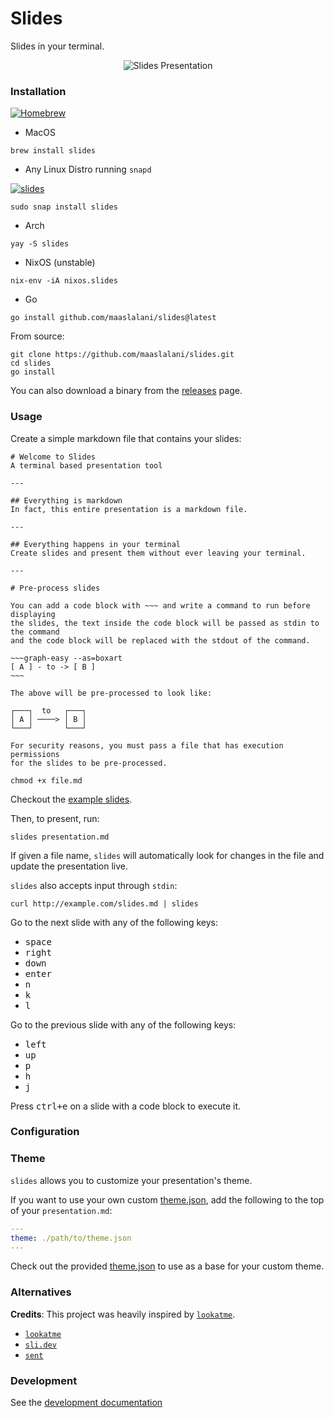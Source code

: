 # Slides

Slides in your terminal.

<p align="center">
  <img src="./assets/slides.gif?raw=true" alt="Slides Presentation" />
</p>

### Installation
[![Homebrew](https://img.shields.io/badge/dynamic/json.svg?url=https://formulae.brew.sh/api/formula/slides.json&query=$.versions.stable&label=homebrew)](https://formulae.brew.sh/formula/slides)

* MacOS
```
brew install slides
```

* Any Linux Distro running `snapd`

[![slides](https://snapcraft.io/slides/badge.svg)](https://snapcraft.io/slides)

```
sudo snap install slides
```

* Arch
```
yay -S slides
```

* NixOS (unstable)
```
nix-env -iA nixos.slides
```

* Go
```
go install github.com/maaslalani/slides@latest
```

From source:
```
git clone https://github.com/maaslalani/slides.git
cd slides
go install
```

You can also download a binary from the [releases](https://github.com/maaslalani/slides/releases) page.

### Usage
Create a simple markdown file that contains your slides:

```
# Welcome to Slides
A terminal based presentation tool

---

## Everything is markdown
In fact, this entire presentation is a markdown file.

---

## Everything happens in your terminal
Create slides and present them without ever leaving your terminal.

---

# Pre-process slides

You can add a code block with ~~~ and write a command to run before displaying
the slides, the text inside the code block will be passed as stdin to the command
and the code block will be replaced with the stdout of the command.

~~~graph-easy --as=boxart
[ A ] - to -> [ B ]
~~~

The above will be pre-processed to look like:

┌───┐  to   ┌───┐
│ A │ ────> │ B │
└───┘       └───┘

For security reasons, you must pass a file that has execution permissions
for the slides to be pre-processed.

chmod +x file.md
```

Checkout the [example slides](https://github.com/maaslalani/slides/tree/main/examples).

Then, to present, run:
```
slides presentation.md
```

If given a file name, `slides` will automatically look for changes in the file and update the presentation live.

`slides` also accepts input through `stdin`:
```
curl http://example.com/slides.md | slides
```

Go to the next slide with any of the following keys:
* <kbd>space</kbd>
* <kbd>right</kbd>
* <kbd>down</kbd>
* <kbd>enter</kbd>
* <kbd>n</kbd>
* <kbd>k</kbd>
* <kbd>l</kbd>

Go to the previous slide with any of the following keys:
* <kbd>left</kbd>
* <kbd>up</kbd>
* <kbd>p</kbd>
* <kbd>h</kbd>
* <kbd>j</kbd>

Press <kbd>ctrl+e</kbd> on a slide with a code block to execute it.

### Configuration

### Theme
`slides` allows you to customize your presentation's theme.

If you want to use your own custom [theme.json](./styles/theme.json), add the following to the top of your `presentation.md`:
```yaml
---
theme: ./path/to/theme.json
---
```

Check out the provided [theme.json](./styles/theme.json) to use as a base for your custom theme.

### Alternatives

**Credits**: This project was heavily inspired by [`lookatme`](https://github.com/d0c-s4vage/lookatme).

* [`lookatme`](https://github.com/d0c-s4vage/lookatme)
* [`sli.dev`](https://sli.dev/)
* [`sent`](https://tools.suckless.org/sent/)

### Development
See the [development documentation](./docs/development)
